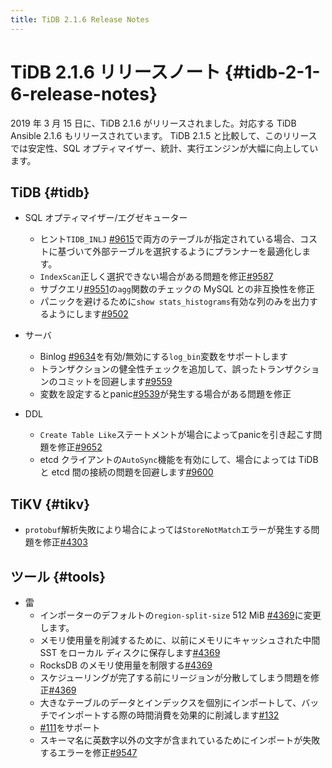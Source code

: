 ```yaml
---
title: TiDB 2.1.6 Release Notes
---
```


# TiDB 2.1.6 リリースノート {#tidb-2-1-6-release-notes}

2019 年 3 月 15 日に、TiDB 2.1.6 がリリースされました。対応する TiDB Ansible 2.1.6 もリリースされています。 TiDB 2.1.5 と比較して、このリリースでは安定性、SQL オプティマイザー、統計、実行エンジンが大幅に向上しています。

## TiDB {#tidb}

-   SQL オプティマイザー/エグゼキューター
    -   ヒント`TIDB_INLJ` [<a href="https://github.com/pingcap/tidb/pull/9615">#9615</a>](https://github.com/pingcap/tidb/pull/9615)で両方のテーブルが指定されている場合、コストに基づいて外部テーブルを選択するようにプランナーを最適化します。
    -   `IndexScan`正しく選択できない場合がある問題を修正[<a href="https://github.com/pingcap/tidb/pull/9587">#9587</a>](https://github.com/pingcap/tidb/pull/9587)
    -   サブクエリ[<a href="https://github.com/pingcap/tidb/pull/9551">#9551</a>](https://github.com/pingcap/tidb/pull/9551)の`agg`関数のチェックの MySQL との非互換性を修正
    -   パニックを避けるために`show stats_histograms`有効な列のみを出力するようにします[<a href="https://github.com/pingcap/tidb/pull/9502">#9502</a>](https://github.com/pingcap/tidb/pull/9502)

-   サーバ
    -   Binlog [<a href="https://github.com/pingcap/tidb/pull/9634">#9634</a>](https://github.com/pingcap/tidb/pull/9634)を有効/無効にする`log_bin`変数をサポートします
    -   トランザクションの健全性チェックを追加して、誤ったトランザクションのコミットを回避します[<a href="https://github.com/pingcap/tidb/pull/9559">#9559</a>](https://github.com/pingcap/tidb/pull/9559)
    -   変数を設定するとpanic[<a href="https://github.com/pingcap/tidb/pull/9539">#9539</a>](https://github.com/pingcap/tidb/pull/9539)が発生する場合がある問題を修正

-   DDL
    -   `Create Table Like`ステートメントが場合によってpanicを引き起こす問題を修正[<a href="https://github.com/pingcap/tidb/pull/9652">#9652</a>](https://github.com/pingcap/tidb/pull/9652)
    -   etcd クライアントの`AutoSync`機能を有効にして、場合によっては TiDB と etcd 間の接続の問題を回避します[<a href="https://github.com/pingcap/tidb/pull/9600">#9600</a>](https://github.com/pingcap/tidb/pull/9600)

## TiKV {#tikv}

-   `protobuf`解析失敗により場合によっては`StoreNotMatch`エラーが発生する問題を修正[<a href="https://github.com/tikv/tikv/pull/4303">#4303</a>](https://github.com/tikv/tikv/pull/4303)

## ツール {#tools}

-   雷
    -   インポーターのデフォルトの`region-split-size` 512 MiB [<a href="https://github.com/tikv/tikv/pull/4369">#4369</a>](https://github.com/tikv/tikv/pull/4369)に変更します。
    -   メモリ使用量を削減するために、以前にメモリにキャッシュされた中間 SST をローカル ディスクに保存します[<a href="https://github.com/tikv/tikv/pull/4369">#4369</a>](https://github.com/tikv/tikv/pull/4369)
    -   RocksDB のメモリ使用量を制限する[<a href="https://github.com/tikv/tikv/pull/4369">#4369</a>](https://github.com/tikv/tikv/pull/4369)
    -   スケジューリングが完了する前にリージョンが分散してしまう問題を修正[<a href="https://github.com/tikv/tikv/pull/4369">#4369</a>](https://github.com/tikv/tikv/pull/4369)
    -   大きなテーブルのデータとインデックスを個別にインポートして、バッチでインポートする際の時間消費を効果的に削減します[<a href="https://github.com/pingcap/tidb-lightning/pull/132">#132</a>](https://github.com/pingcap/tidb-lightning/pull/132)
    -   [<a href="https://github.com/pingcap/tidb-lightning/pull/111">#111</a>](https://github.com/pingcap/tidb-lightning/pull/111)をサポート
    -   スキーマ名に英数字以外の文字が含まれているためにインポートが失敗するエラーを修正[<a href="https://github.com/pingcap/tidb/pull/9547">#9547</a>](https://github.com/pingcap/tidb/pull/9547)
